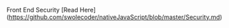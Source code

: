 
Front End Security [Read Here] (https://github.com/swolecoder/nativeJavaScript/blob/master/Security.md)
